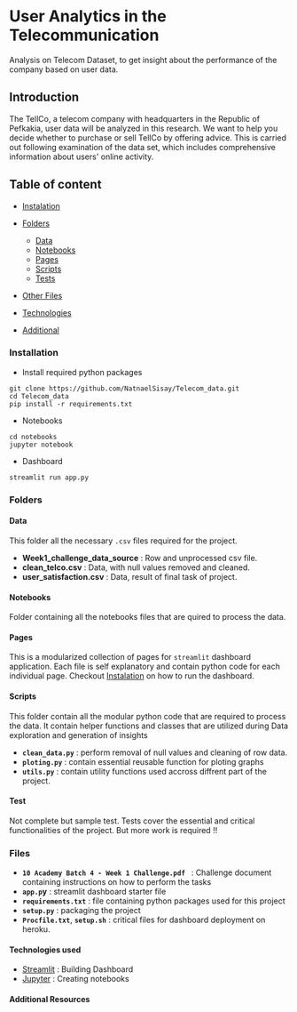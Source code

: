 # User Analytics in the Telecommunication
Analysis on Telecom Dataset, to get insight about the performance of the company based on user data.
## Introduction
The TellCo, a telecom company with headquarters in the Republic of Pefkakia, user data will be analyzed in this research. We want to help you decide whether to purchase or sell TellCo by offering advice. This is carried out following examination of the data set, which includes comprehensive information about users' online activity.

## Table of content
- [Instalation](#installation)
- [Folders](#folders)
  - [Data](#data)
  - [Notebooks](#notebooks)
  - [Pages](#pages)
  - [Scripts](#scripts)
  - [Tests](#tests)

- [Other Files](#files)
- [Technologies](#technologies-used)
- [Additional](#additional-resources)
### Installation
- Install required python packages
```
git clone https://github.com/NatnaelSisay/Telecom_data.git
cd Telecom_data
pip install -r requirements.txt
```
- Notebooks
```
cd notebooks
jupyter notebook
```
- Dashboard
```
streamlit run app.py
```
### Folders
#### Data
This folder all the necessary ```.csv``` files required for the project. 
- **Week1_challenge_data_source** : Row and unprocessed csv file.
- **clean_telco.csv** : Data, with null values removed and cleaned.
- **user_satisfaction.csv** : Data, result of final task of project.

#### Notebooks
Folder containing all the notebooks files that are quired to process the data. 

#### Pages
This is a modularized collection of pages for ```streamlit``` dashboard application. Each file is self explanatory and contain python code for each individual page. Checkout [Instalation](#installation) on how to run the dashboard.

#### Scripts
This folder contain all the modular python code that are required to process the data. It contain helper functions and classes that are utilized during Data exploration and generation of insights
- **```clean_data.py```** : perform removal of null values and cleaning of row data. 
- **```ploting.py```** : contain essential reusable function for ploting graphs
- **```utils.py```** : contain utility functions used accross diffrent part of the project.

#### Test
Not complete but sample test. Tests cover the essential and critical functionalities of the project. But more work is required !!
### Files
- **```10 Academy Batch 4 - Week 1 Challenge.pdf ```** : Challenge document containing instructions on how to perform the tasks
- **```app.p```y** : streamlit dashboard starter file
- **```requirements.txt```** : file containing python packages used for this project
- **```setup.py```** : packaging the project
- **```Procfile.txt```**, **```setup.sh```** : critical files  for dashboard deployment on heroku.

#### Technologies used
- [Streamlit](https://streamlit.io/) : Building Dashboard
- [Jupyter]() : Creating notebooks

#### Additional Resources


